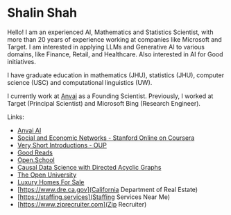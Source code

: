 # Shalin Shah

Hello! I am an experienced AI, Mathematics and Statistics Scientist, with more than 20 years of experience working at companies like Microsoft and Target. I am interested in applying LLMs and Generative AI to various domains, like Finance, Retail, and Healthcare. Also interested in AI for Good initiatives.

I have graduate education in mathematics (JHU), statistics (JHU), computer science (USC) and computational linguistics (UW).

I currently work at [Anvai](https://anvai.ai) as a Founding Scientist. Previously, I worked at Target (Principal Scientist) and Microsoft Bing (Research Engineer).

Links:
  * [Anvai AI](https://anvai.ai)
  * [Social and Economic Networks - Stanford Online on Coursera](https://www.coursera.org/learn/social-economic-networks)
  * [Very Short Introductions - OUP](https://academic.oup.com/very-short-introductions)
  * [Good Reads](https://www.goodreads.com/)
  * [Open.School](https://open.school)
  * [Causal Data Science with Directed Acyclic Graphs](https://www.udemy.com/course/causal-data-science/)
  * [The Open University](https://www.open.ac.uk)
  * [Luxury Homes For Sale](https://luxuryhomes.forsale)
  * [https://www.dre.ca.gov](California Department of Real Estate)
  * [https://staffing.services](Staffing Services Near Me)
  * [https://www.ziprecruiter.com](Zip Recruiter)
